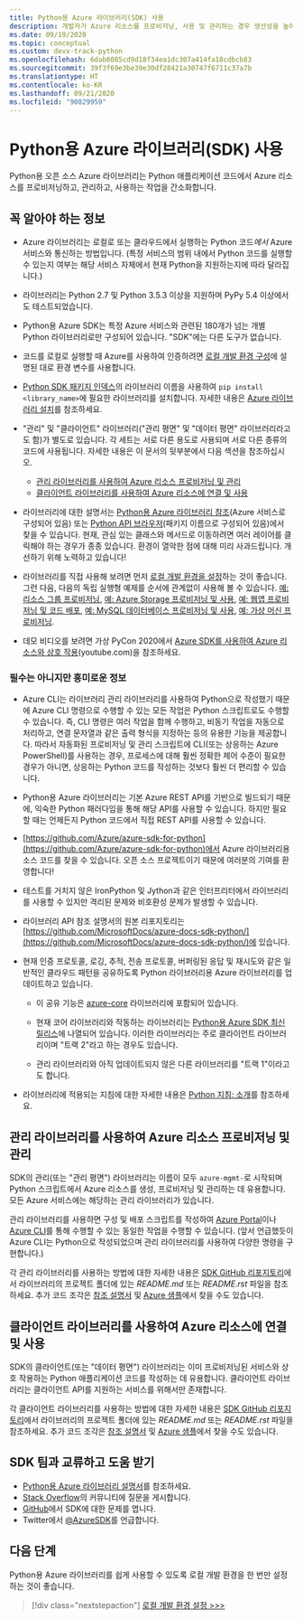 ```yaml
---
title: Python용 Azure 라이브러리(SDK) 사용
description: 개발자가 Azure 리소스를 프로비저닝, 사용 및 관리하는 경우 생산성을 높이는 데 도움이 되는 Python용 Azure 라이브러리의 특징과 기능에 대해 간략히 설명합니다.
ms.date: 09/19/2020
ms.topic: conceptual
ms.custom: devx-track-python
ms.openlocfilehash: 6dab8085cd9d18f34ea1dc307a414fa18cdbcb83
ms.sourcegitcommit: 39f3f69e3be39e30df28421a30747f6711c37a7b
ms.translationtype: HT
ms.contentlocale: ko-KR
ms.lasthandoff: 09/21/2020
ms.locfileid: "90829959"
---
```

# <a name="use-the-azure-libraries-sdk-for-python"></a>Python용 Azure 라이브러리(SDK) 사용

Python용 오픈 소스 Azure 라이브러리는 Python 애플리케이션 코드에서 Azure 리소스를 프로비저닝하고, 관리하고, 사용하는 작업을 간소화합니다.

## <a name="the-details-you-really-want-to-know"></a>꼭 알아야 하는 정보

- Azure 라이브러리는 로컬로 또는 클라우드에서 실행하는 Python 코드*에서* Azure 서비스와 통신하는 방법입니다. (특정 서비스의 범위 내에서 Python 코드를 실행할 수 있는지 여부는 해당 서비스 자체에서 현재 Python을 지원하는지에 따라 달라집니다.)

- 라이브러리는 Python 2.7 및 Python 3.5.3 이상을 지원하며 PyPy 5.4 이상에서도 테스트되었습니다.

- Python용 Azure SDK는 특정 Azure 서비스와 관련된 180개가 넘는 개별 Python 라이브러리로만 구성되어 있습니다. "SDK"에는 다른 도구가 없습니다.

- 코드를 로컬로 실행할 때 Azure를 사용하여 인증하려면 [로컬 개발 환경 구성](configure-local-development-environment.md)에 설명된 대로 환경 변수를 사용합니다. 

- [Python SDK 패키지 인덱스](azure-sdk-library-package-index.md)의 라이브러리 이름을 사용하여 `pip install <library_name>`에 필요한 라이브러리를 설치합니다. 자세한 내용은 [Azure 라이브러리 설치](azure-sdk-install.md)를 참조하세요.

- "관리" 및 "클라이언트" 라이브러리("관리 평면" 및 "데이터 평면" 라이브러리라고도 함)가 별도로 있습니다. 각 세트는 서로 다른 용도로 사용되며 서로 다른 종류의 코드에 사용됩니다. 자세한 내용은 이 문서의 뒷부분에서 다음 섹션을 참조하십시오.
  - [관리 라이브러리를 사용하여 Azure 리소스 프로비저닝 및 관리](#provision-and-manage-azure-resources-with-management-libraries)
  - [클라이언트 라이브러리를 사용하여 Azure 리소스에 연결 및 사용](#connect-to-and-use-azure-resources-with-client-libraries)

- 라이브러리에 대한 설명서는 [Python용 Azure 라이브러리 참조](/python/api/overview/azure/?view=azure-python)(Azure 서비스로 구성되어 있음) 또는 [Python API 브라우저](/python/api/?view=azure-python)(패키지 이름으로 구성되어 있음)에서 찾을 수 있습니다. 현재, 관심 있는 클래스와 메서드로 이동하려면 여러 레이어를 클릭해야 하는 경우가 종종 있습니다. 환경이 열악한 점에 대해 미리 사과드립니다. 개선하기 위해 노력하고 있습니다!

- 라이브러리를 직접 사용해 보려면 먼저 [로컬 개발 환경을 설정](configure-local-development-environment.md)하는 것이 좋습니다. 그런 다음, 다음의 독립 실행형 예제를 순서에 관계없이 사용해 볼 수 있습니다. [예: 리소스 그룹 프로비저닝](azure-sdk-example-resource-group.md), [예: Azure Storage 프로비저닝 및 사용](azure-sdk-example-storage.md), [예: 웹앱 프로비저닝 및 코드 배포](azure-sdk-example-web-app.md), [예: MySQL 데이터베이스 프로비저닝 및 사용](azure-sdk-example-database.md), [예: 가상 머신 프로비저닝](azure-sdk-example-virtual-machines.md).

- 데모 비디오를 보려면 가상 PyCon 2020에서 <a href="https://www.youtube.com/watch?v=M1pVxItg2Mg&feature=youtu.be&ocid=AID3006292" target="_blank">Azure SDK를 사용하여 Azure 리소스와 상호 작용</a>(youtube.com)을 참조하세요.

### <a name="non-essential-but-still-interesting-details"></a>필수는 아니지만 흥미로운 정보

- Azure CLI는 라이브러리 관리 라이브러리를 사용하여 Python으로 작성했기 때문에 Azure CLI 명령으로 수행할 수 있는 모든 작업은 Python 스크립트로도 수행할 수 있습니다. 즉, CLI 명령은 여러 작업을 함께 수행하고, 비동기 작업을 자동으로 처리하고, 연결 문자열과 같은 출력 형식을 지정하는 등의 유용한 기능을 제공합니다. 따라서 자동화된 프로비저닝 및 관리 스크립트에 CLI(또는 상응하는 Azure PowerShell)를 사용하는 경우, 프로세스에 대해 훨씬 정확한 제어 수준이 필요한 경우가 아니면, 상응하는 Python 코드를 작성하는 것보다 훨씬 더 편리할 수 있습니다.

- Python용 Azure 라이브러리는 기본 Azure REST API를 기반으로 빌드되기 때문에, 익숙한 Python 패러다임을 통해 해당 API를 사용할 수 있습니다. 하지만 필요할 때는 언제든지 Python 코드에서 직접 REST API를 사용할 수 있습니다.

- [https://github.com/Azure/azure-sdk-for-python](https://github.com/Azure/azure-sdk-for-python)에서 Azure 라이브러리용 소스 코드를 찾을 수 있습니다. 오픈 소스 프로젝트이기 때문에 여러분의 기여를 환영합니다!

- 테스트를 거치지 않은 IronPython 및 Jython과 같은 인터프리터에서 라이브러리를 사용할 수 있지만 격리된 문제와 비호환성 문제가 발생할 수 있습니다.

- 라이브러리 API 참조 설명서의 원본 리포지토리는 [https://github.com/MicrosoftDocs/azure-docs-sdk-python/](https://github.com/MicrosoftDocs/azure-docs-sdk-python/)에 있습니다.

- 현재 인증 프로토콜, 로깅, 추적, 전송 프로토콜, 버퍼링된 응답 및 재시도와 같은 일반적인 클라우드 패턴을 공유하도록 Python 라이브러리용 Azure 라이브러리를 업데이트하고 있습니다.

  - 이 공유 기능은 [azure-core](https://github.com/Azure/azure-sdk-for-python/tree/master/sdk/core/azure-core) 라이브러리에 포함되어 있습니다.

  - 현재 코어 라이브러리와 작동하는 라이브러리는 [Python용 Azure SDK 최신 릴리스](azure-sdk-library-package-index.md#libraries-using-azurecore)에 나열되어 있습니다. 이러한 라이브러리는 주로 클라이언트 라이브러리이며 "트랙 2"라고 하는 경우도 있습니다.

  - 관리 라이브러리와 아직 업데이트되지 않은 다른 라이브러리를 "트랙 1"이라고도 합니다.

- 라이브러리에 적용되는 지침에 대한 자세한 내용은 [Python 지침: 소개](https://azure.github.io/azure-sdk/python_introduction.html)를 참조하세요.

## <a name="provision-and-manage-azure-resources-with-management-libraries"></a>관리 라이브러리를 사용하여 Azure 리소스 프로비저닝 및 관리

SDK의 관리(또는 "관리 평면") 라이브러리는 이름이 모두 `azure-mgmt-`로 시작되며 Python 스크립트에서 Azure 리소스를 생성, 프로비저닝 및 관리하는 데 유용합니다. 모든 Azure 서비스에는 해당하는 관리 라이브러리가 있습니다.

관리 라이브러리를 사용하면 구성 및 배포 스크립트를 작성하여 [Azure Portal](https://portal.azure.com)이나 [Azure CLI](/cli/azure/install-azure-cli)를 통해 수행할 수 있는 동일한 작업을 수행할 수 있습니다. (앞서 언급했듯이 Azure CLI는 Python으로 작성되었으며 관리 라이브러리를 사용하여 다양한 명령을 구현합니다.)

각 관리 라이브러리를 사용하는 방법에 대한 자세한 내용은 [SDK GitHub 리포지토리](https://github.com/Azure/azure-sdk-for-python/tree/master/sdk)에서 라이브러리의 프로젝트 폴더에 있는 *README.md* 또는 *README.rst* 파일을 참조하세요. 추가 코드 조각은 [참조 설명서](/python/api?view=azure-python) 및 [Azure 샘플](/samples/browse/?languages=python&products=azure)에서 찾을 수도 있습니다.

## <a name="connect-to-and-use-azure-resources-with-client-libraries"></a>클라이언트 라이브러리를 사용하여 Azure 리소스에 연결 및 사용

SDK의 클라이언트(또는 "데이터 평면") 라이브러리는 이미 프로비저닝된 서비스와 상호 작용하는 Python 애플리케이션 코드를 작성하는 데 유용합니다. 클라이언트 라이브러리는 클라이언트 API를 지원하는 서비스를 위해서만 존재합니다.

각 클라이언트 라이브러리를 사용하는 방법에 대한 자세한 내용은 [SDK GitHub 리포지토리](https://github.com/Azure/azure-sdk-for-python/tree/master/sdk)에서 라이브러리의 프로젝트 폴더에 있는 *README.md* 또는 *README.rst* 파일을 참조하세요. 추가 코드 조각은 [참조 설명서](/python/api?view=azure-python) 및 [Azure 샘플](/samples/browse/?languages=python&products=azure)에서 찾을 수도 있습니다.

## <a name="get-help-and-connect-with-the-sdk-team"></a>SDK 팀과 교류하고 도움 받기

- [Python용 Azure 라이브러리 설명서](https://aka.ms/python-docs)를 참조하세요.
- [Stack Overflow](https://stackoverflow.com/questions/tagged/azure-sdk-python)의 커뮤니티에 질문을 게시합니다.
- [GitHub](https://github.com/Azure/azure-sdk-for-python/issues)에서 SDK에 대한 문제를 엽니다.
- Twitter에서 [@AzureSDK](https://twitter.com/AzureSdk/)를 언급합니다.

## <a name="next-step"></a>다음 단계

Python용 Azure 라이브러리를 쉽게 사용할 수 있도록 로컬 개발 환경을 한 번만 설정하는 것이 좋습니다.

> [!div class="nextstepaction"]
> [로컬 개발 환경 설정 >>>](configure-local-development-environment.md)
